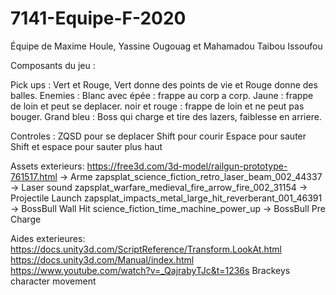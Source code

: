 # 7141-Equipe-F-2020
Équipe de Maxime Houle, Yassine Ougouag et Mahamadou Taibou Issoufou


Composants du jeu :
                                  
Pick ups : Vert et Rouge, Vert donne des points de vie et Rouge donne des balles.
Enemies : 
Blanc avec épée : frappe au corp a corp.
Jaune : frappe de loin et peut se deplacer.
noir et rouge : frappe de loin et ne peut pas bouger.
Grand bleu : Boss qui charge et tire des lazers, faiblesse en arriere.

Controles :
ZQSD pour se deplacer
Shift pour courir
Espace pour sauter
Shift et espace pour sauter plus haut
        
Assets exterieurs: 
https://free3d.com/3d-model/railgun-prototype-761517.html -> Arme
zapsplat_science_fiction_retro_laser_beam_002_44337 -> Laser sound
zapsplat_warfare_medieval_fire_arrow_fire_002_31154 -> Projectile Launch
zapsplat_impacts_metal_large_hit_reverberant_001_46391 -> BossBull Wall Hit
science_fiction_time_machine_power_up -> BossBull Pre Charge

Aides exterieures: 
https://docs.unity3d.com/ScriptReference/Transform.LookAt.html
https://docs.unity3d.com/Manual/index.html
https://www.youtube.com/watch?v=_QajrabyTJc&t=1236s Brackeys character movement 

